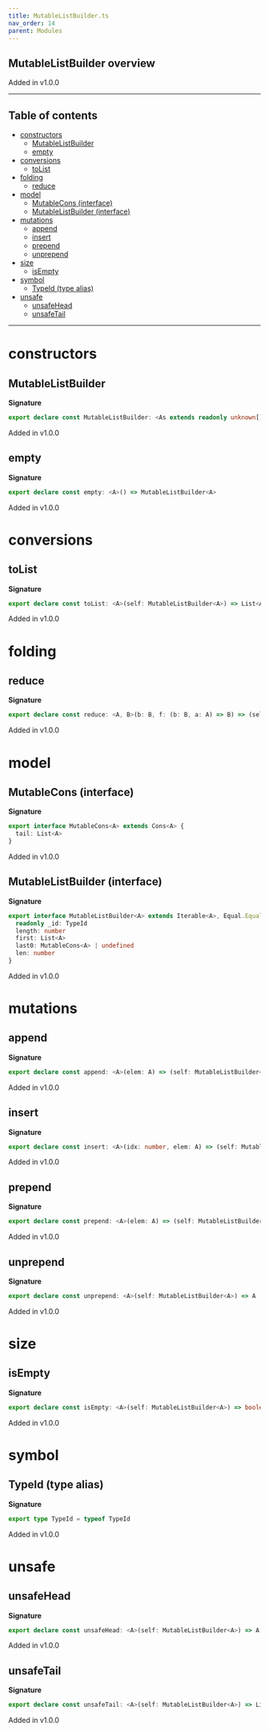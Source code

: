 ```yaml
---
title: MutableListBuilder.ts
nav_order: 14
parent: Modules
---
```


## MutableListBuilder overview

Added in v1.0.0

---

<h2 class="text-delta">Table of contents</h2>

- [constructors](#constructors)
  - [MutableListBuilder](#mutablelistbuilder)
  - [empty](#empty)
- [conversions](#conversions)
  - [toList](#tolist)
- [folding](#folding)
  - [reduce](#reduce)
- [model](#model)
  - [MutableCons (interface)](#mutablecons-interface)
  - [MutableListBuilder (interface)](#mutablelistbuilder-interface)
- [mutations](#mutations)
  - [append](#append)
  - [insert](#insert)
  - [prepend](#prepend)
  - [unprepend](#unprepend)
- [size](#size)
  - [isEmpty](#isempty)
- [symbol](#symbol)
  - [TypeId (type alias)](#typeid-type-alias)
- [unsafe](#unsafe)
  - [unsafeHead](#unsafehead)
  - [unsafeTail](#unsafetail)

---

# constructors

## MutableListBuilder

**Signature**

```ts
export declare const MutableListBuilder: <As extends readonly unknown[]>(...as: As) => MutableListBuilder<As[number]>
```

Added in v1.0.0

## empty

**Signature**

```ts
export declare const empty: <A>() => MutableListBuilder<A>
```

Added in v1.0.0

# conversions

## toList

**Signature**

```ts
export declare const toList: <A>(self: MutableListBuilder<A>) => List<A>
```

Added in v1.0.0

# folding

## reduce

**Signature**

```ts
export declare const reduce: <A, B>(b: B, f: (b: B, a: A) => B) => (self: MutableListBuilder<A>) => B
```

Added in v1.0.0

# model

## MutableCons (interface)

**Signature**

```ts
export interface MutableCons<A> extends Cons<A> {
  tail: List<A>
}
```

Added in v1.0.0

## MutableListBuilder (interface)

**Signature**

```ts
export interface MutableListBuilder<A> extends Iterable<A>, Equal.Equal {
  readonly _id: TypeId
  length: number
  first: List<A>
  last0: MutableCons<A> | undefined
  len: number
}
```

Added in v1.0.0

# mutations

## append

**Signature**

```ts
export declare const append: <A>(elem: A) => (self: MutableListBuilder<A>) => MutableListBuilder<A>
```

Added in v1.0.0

## insert

**Signature**

```ts
export declare const insert: <A>(idx: number, elem: A) => (self: MutableListBuilder<A>) => MutableListBuilder<A>
```

Added in v1.0.0

## prepend

**Signature**

```ts
export declare const prepend: <A>(elem: A) => (self: MutableListBuilder<A>) => MutableListBuilder<A>
```

Added in v1.0.0

## unprepend

**Signature**

```ts
export declare const unprepend: <A>(self: MutableListBuilder<A>) => A
```

Added in v1.0.0

# size

## isEmpty

**Signature**

```ts
export declare const isEmpty: <A>(self: MutableListBuilder<A>) => boolean
```

Added in v1.0.0

# symbol

## TypeId (type alias)

**Signature**

```ts
export type TypeId = typeof TypeId
```

Added in v1.0.0

# unsafe

## unsafeHead

**Signature**

```ts
export declare const unsafeHead: <A>(self: MutableListBuilder<A>) => A
```

Added in v1.0.0

## unsafeTail

**Signature**

```ts
export declare const unsafeTail: <A>(self: MutableListBuilder<A>) => List<A>
```

Added in v1.0.0
